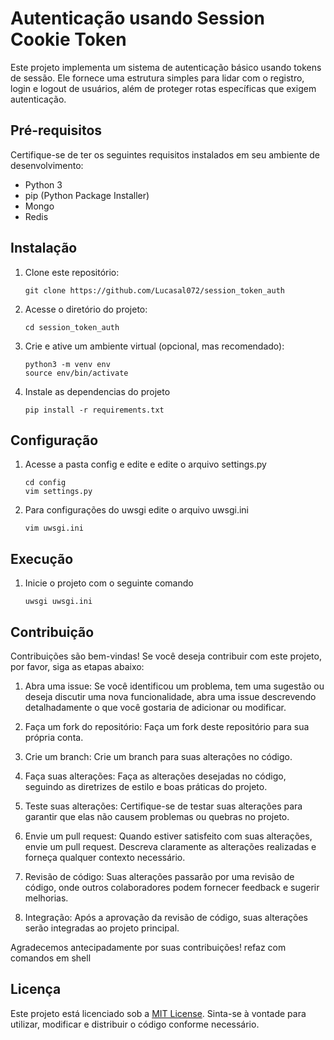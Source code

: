 # Autenticação usando Session Cookie Token

Este projeto implementa um sistema de autenticação básico usando tokens de sessão. Ele fornece uma estrutura simples para lidar com o registro, login e logout de usuários, além de proteger rotas específicas que exigem autenticação.

## Pré-requisitos

Certifique-se de ter os seguintes requisitos instalados em seu ambiente de desenvolvimento:

- Python 3
- pip (Python Package Installer)
- Mongo
- Redis

## Instalação

1. Clone este repositório:

   ```shell
   git clone https://github.com/Lucasal072/session_token_auth
   ```

2. Acesse o diretório do projeto:

   ```shell
   cd session_token_auth
   ```

3. Crie e ative um ambiente virtual (opcional, mas recomendado):
   ```shell 
   python3 -m venv env
   source env/bin/activate
   ```

4. Instale as dependencias do projeto
    ```shell
    pip install -r requirements.txt
   ```
## Configuração

1. Acesse a pasta config e edite e edite o arquivo settings.py
   ```shell
   cd config
   vim settings.py
   ```
2. Para configurações do uwsgi edite o arquivo uwsgi.ini
   ```shell
   vim uwsgi.ini
   ```
## Execução
1. Inicie o projeto com o seguinte comando
   ```shell
   uwsgi uwsgi.ini
   ```


## Contribuição

Contribuições são bem-vindas! Se você deseja contribuir com este projeto, por favor, siga as etapas abaixo:

1. Abra uma issue: Se você identificou um problema, tem uma sugestão ou deseja discutir uma nova funcionalidade, abra uma issue descrevendo detalhadamente o que você gostaria de adicionar ou modificar.

2. Faça um fork do repositório: Faça um fork deste repositório para sua própria conta.

3. Crie um branch: Crie um branch para suas alterações no código.

4. Faça suas alterações: Faça as alterações desejadas no código, seguindo as diretrizes de estilo e boas práticas do projeto.

5. Teste suas alterações: Certifique-se de testar suas alterações para garantir que elas não causem problemas ou quebras no projeto.

6. Envie um pull request: Quando estiver satisfeito com suas alterações, envie um pull request. Descreva claramente as alterações realizadas e forneça qualquer contexto necessário.

7. Revisão de código: Suas alterações passarão por uma revisão de código, onde outros colaboradores podem fornecer feedback e sugerir melhorias.

8. Integração: Após a aprovação da revisão de código, suas alterações serão integradas ao projeto principal.

Agradecemos antecipadamente por suas contribuições!
refaz com comandos em shell

## Licença

Este projeto está licenciado sob a [MIT License](LICENSE). Sinta-se à vontade para utilizar, modificar e distribuir o código conforme necessário.
   